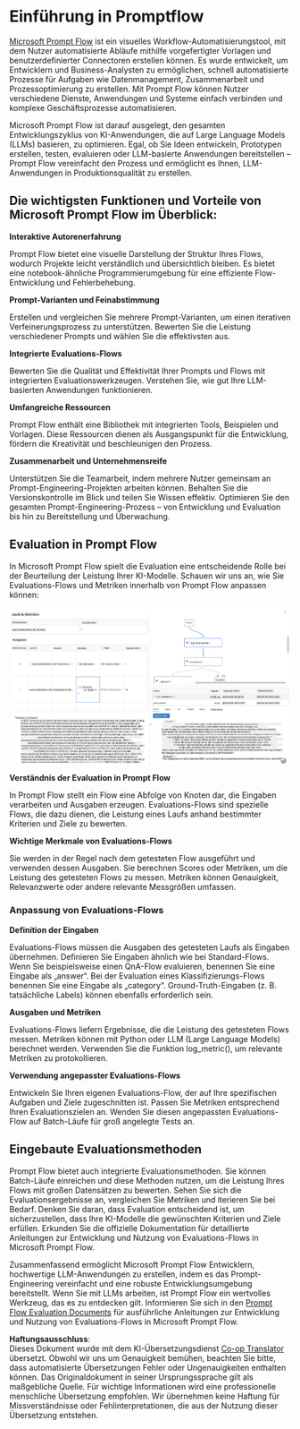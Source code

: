 <!--
CO_OP_TRANSLATOR_METADATA:
{
  "original_hash": "3cbe7629d254f1043193b7fe22524d55",
  "translation_date": "2025-07-16T22:35:27+00:00",
  "source_file": "md/01.Introduction/05/Promptflow.md",
  "language_code": "de"
}
-->
# **Einführung in Promptflow**

[Microsoft Prompt Flow](https://microsoft.github.io/promptflow/index.html?WT.mc_id=aiml-138114-kinfeylo) ist ein visuelles Workflow-Automatisierungstool, mit dem Nutzer automatisierte Abläufe mithilfe vorgefertigter Vorlagen und benutzerdefinierter Connectoren erstellen können. Es wurde entwickelt, um Entwicklern und Business-Analysten zu ermöglichen, schnell automatisierte Prozesse für Aufgaben wie Datenmanagement, Zusammenarbeit und Prozessoptimierung zu erstellen. Mit Prompt Flow können Nutzer verschiedene Dienste, Anwendungen und Systeme einfach verbinden und komplexe Geschäftsprozesse automatisieren.

Microsoft Prompt Flow ist darauf ausgelegt, den gesamten Entwicklungszyklus von KI-Anwendungen, die auf Large Language Models (LLMs) basieren, zu optimieren. Egal, ob Sie Ideen entwickeln, Prototypen erstellen, testen, evaluieren oder LLM-basierte Anwendungen bereitstellen – Prompt Flow vereinfacht den Prozess und ermöglicht es Ihnen, LLM-Anwendungen in Produktionsqualität zu erstellen.

## Die wichtigsten Funktionen und Vorteile von Microsoft Prompt Flow im Überblick:

**Interaktive Autorenerfahrung**

Prompt Flow bietet eine visuelle Darstellung der Struktur Ihres Flows, wodurch Projekte leicht verständlich und übersichtlich bleiben.
Es bietet eine notebook-ähnliche Programmierumgebung für eine effiziente Flow-Entwicklung und Fehlerbehebung.

**Prompt-Varianten und Feinabstimmung**

Erstellen und vergleichen Sie mehrere Prompt-Varianten, um einen iterativen Verfeinerungsprozess zu unterstützen. Bewerten Sie die Leistung verschiedener Prompts und wählen Sie die effektivsten aus.

**Integrierte Evaluations-Flows**

Bewerten Sie die Qualität und Effektivität Ihrer Prompts und Flows mit integrierten Evaluationswerkzeugen.
Verstehen Sie, wie gut Ihre LLM-basierten Anwendungen funktionieren.

**Umfangreiche Ressourcen**

Prompt Flow enthält eine Bibliothek mit integrierten Tools, Beispielen und Vorlagen. Diese Ressourcen dienen als Ausgangspunkt für die Entwicklung, fördern die Kreativität und beschleunigen den Prozess.

**Zusammenarbeit und Unternehmensreife**

Unterstützen Sie die Teamarbeit, indem mehrere Nutzer gemeinsam an Prompt-Engineering-Projekten arbeiten können.
Behalten Sie die Versionskontrolle im Blick und teilen Sie Wissen effektiv. Optimieren Sie den gesamten Prompt-Engineering-Prozess – von Entwicklung und Evaluation bis hin zu Bereitstellung und Überwachung.

## Evaluation in Prompt Flow

In Microsoft Prompt Flow spielt die Evaluation eine entscheidende Rolle bei der Beurteilung der Leistung Ihrer KI-Modelle. Schauen wir uns an, wie Sie Evaluations-Flows und Metriken innerhalb von Prompt Flow anpassen können:

![PFVizualise](../../../../../translated_images/pfvisualize.c1d9ca75baa2a2221667124fa82ba2307f74a34620b9c1eff2cfc1fa2972909b.de.png)

**Verständnis der Evaluation in Prompt Flow**

In Prompt Flow stellt ein Flow eine Abfolge von Knoten dar, die Eingaben verarbeiten und Ausgaben erzeugen. Evaluations-Flows sind spezielle Flows, die dazu dienen, die Leistung eines Laufs anhand bestimmter Kriterien und Ziele zu bewerten.

**Wichtige Merkmale von Evaluations-Flows**

Sie werden in der Regel nach dem getesteten Flow ausgeführt und verwenden dessen Ausgaben. Sie berechnen Scores oder Metriken, um die Leistung des getesteten Flows zu messen. Metriken können Genauigkeit, Relevanzwerte oder andere relevante Messgrößen umfassen.

### Anpassung von Evaluations-Flows

**Definition der Eingaben**

Evaluations-Flows müssen die Ausgaben des getesteten Laufs als Eingaben übernehmen. Definieren Sie Eingaben ähnlich wie bei Standard-Flows.
Wenn Sie beispielsweise einen QnA-Flow evaluieren, benennen Sie eine Eingabe als „answer“. Bei der Evaluation eines Klassifizierungs-Flows benennen Sie eine Eingabe als „category“. Ground-Truth-Eingaben (z. B. tatsächliche Labels) können ebenfalls erforderlich sein.

**Ausgaben und Metriken**

Evaluations-Flows liefern Ergebnisse, die die Leistung des getesteten Flows messen. Metriken können mit Python oder LLM (Large Language Models) berechnet werden. Verwenden Sie die Funktion log_metric(), um relevante Metriken zu protokollieren.

**Verwendung angepasster Evaluations-Flows**

Entwickeln Sie Ihren eigenen Evaluations-Flow, der auf Ihre spezifischen Aufgaben und Ziele zugeschnitten ist. Passen Sie Metriken entsprechend Ihren Evaluationszielen an.
Wenden Sie diesen angepassten Evaluations-Flow auf Batch-Läufe für groß angelegte Tests an.

## Eingebaute Evaluationsmethoden

Prompt Flow bietet auch integrierte Evaluationsmethoden.
Sie können Batch-Läufe einreichen und diese Methoden nutzen, um die Leistung Ihres Flows mit großen Datensätzen zu bewerten.
Sehen Sie sich die Evaluationsergebnisse an, vergleichen Sie Metriken und iterieren Sie bei Bedarf.
Denken Sie daran, dass Evaluation entscheidend ist, um sicherzustellen, dass Ihre KI-Modelle die gewünschten Kriterien und Ziele erfüllen. Erkunden Sie die offizielle Dokumentation für detaillierte Anleitungen zur Entwicklung und Nutzung von Evaluations-Flows in Microsoft Prompt Flow.

Zusammenfassend ermöglicht Microsoft Prompt Flow Entwicklern, hochwertige LLM-Anwendungen zu erstellen, indem es das Prompt-Engineering vereinfacht und eine robuste Entwicklungsumgebung bereitstellt. Wenn Sie mit LLMs arbeiten, ist Prompt Flow ein wertvolles Werkzeug, das es zu entdecken gilt. Informieren Sie sich in den [Prompt Flow Evaluation Documents](https://learn.microsoft.com/azure/machine-learning/prompt-flow/how-to-develop-an-evaluation-flow?view=azureml-api-2?WT.mc_id=aiml-138114-kinfeylo) für ausführliche Anleitungen zur Entwicklung und Nutzung von Evaluations-Flows in Microsoft Prompt Flow.

**Haftungsausschluss**:  
Dieses Dokument wurde mit dem KI-Übersetzungsdienst [Co-op Translator](https://github.com/Azure/co-op-translator) übersetzt. Obwohl wir uns um Genauigkeit bemühen, beachten Sie bitte, dass automatisierte Übersetzungen Fehler oder Ungenauigkeiten enthalten können. Das Originaldokument in seiner Ursprungssprache gilt als maßgebliche Quelle. Für wichtige Informationen wird eine professionelle menschliche Übersetzung empfohlen. Wir übernehmen keine Haftung für Missverständnisse oder Fehlinterpretationen, die aus der Nutzung dieser Übersetzung entstehen.